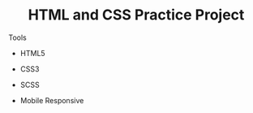 <h1 align="center">HTML and CSS Practice Project</h1>
<p align="left"> Tools </p>

- HTML5

- CSS3

- SCSS

- Mobile Responsive